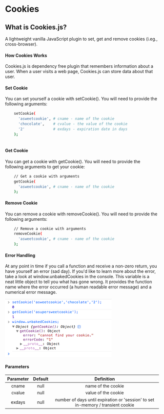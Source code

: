 # Cookies
## What is Cookies.js?
A lightweight vanilla JavaScript plugin to set, get and remove cookies (i.eg., cross-browser). 

#### How Cookies Works
Cookies.js is dependency free plugin that remembers information about a user.  When a user visits a web page, Cookies.js can store data about that user.

#### Set Cookie
You can set yourself a cookie with setCookie(). You will need to provide the following arguments:

```bash
	setCookie(
	  'asweetcookie', # cname - name of the cookie  
	  'chocolate',    # cvalue - the value of the cookie
	  '2'             # exdays - expiration date in days 
	);
	
```

#### Get Cookie
You can get a cookie with getCookie(). You will need to provide the following arguments to get your cookie:

```bash
	// Get a cookie with arguments
	getCookie(
	  'asweetcookie', # cname - name of the cookie  
	);
```

#### Remove Cookie

You can remove a cookie with removeCookie(). You will need to provide the following arguments:

```bash
	// Remove a cookie with arguments
	removeCookie(
      'asweetcookie', # cname - name of the cookie  
	);
```

#### Error Handling
At any point in time if you call a function and receive a non-zero return, you have yourself an error (sad day). If you'd like to learn more about the error, take a look at window.unbakedCookies in the console. This variable is a neat little object to tell you what has gone wrong. It provides the function name where the error occurred (a human readable error message) and a numerical error message.

![Example of unbakedCookies in the console.](example/img/unbakedCookies.png "Console Error")

#### Parameters

| Parameter        | Default           | Definition  |
| :-------------: |:-------------:| :-----:|
| cname  | null | name of the cookie |
| cvalue | null | value of the cookie  |
| exdays | null | number of days until expiration or 'session' to set in-memory / transient cookie   |
